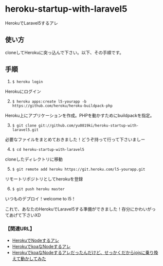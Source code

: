 heroku-startup-with-laravel5
========================

HerokuでLaravel5するアレ

## 使い方
cloneしてHerokuに突っ込んで下さい。以下、その手順です。

## 手順
1. `$ heroku login`

  Herokuにログイン

2. `$ heroku apps:create l5-yourapp -b https://github.com/heroku/heroku-buildpack-php`

  Heroku上にアプリケーションを作成。PHPを動かすためにbuildpackを指定。

3. `$ git clone git://github.com/yu0819ki/heroku-startup-with-laravel5.git`

  必要なファイルをまとめておきました！どうぞ持って行って下さいましー

4. `$ cd heroku-startup-with-laravel5`

  cloneしたディレクトリに移動

5. `$ git remote add heroku https://git.heroku.com/l5-yourapp.git`

  リモートリポジトリとしてherokuを登録

6. `$ git push heroku master`

  いつものデプロイ！welcome to l5！


これで、あなたのHerokuでLaravel5する準備ができました！存分にかわいがってあげて下さいXD


### 【関連URL】
* [HerokuでNodeするアレ](https://github.com/yu0819ki/heroku-startup-with-node)
* [HerokuでkoaなNodeするアレ](https://github.com/yu0819ki/heroku-startup-with-koa)
* [HerokuでkoaなNodeするアレだったんだけど、せっかくだからiojsに乗り換えて動かしてみた](https://github.com/yu0819ki/heroku-startup-with-koa-on-iojs)
